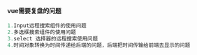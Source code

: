#### vue需要复盘的问题

```java
1.Input远程搜索组件的使用问题
2.多选框搜索组件的使用问题
3.select 选择器的远程搜索使用问题
4.时间对象转换为时间传递给后端的问题，后端把时间传输给前端去显示的问题
```